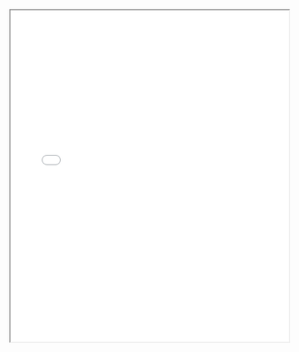 <iframe src="[https://github.com/gabrielkytz2/xgbmut/edit/main/](https://github.com/gabrielkytz2/xgbmut/blob/main/Readme.pdf)" width="100%" height="600"></iframe>
